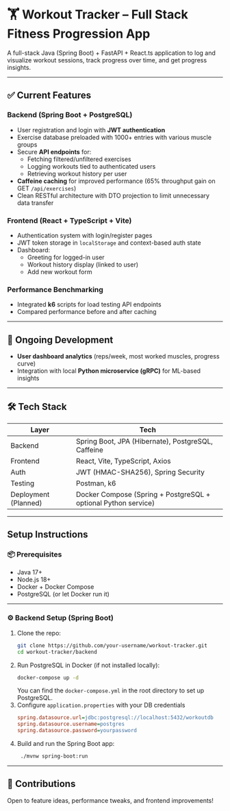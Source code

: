 # 🏋️ Workout Tracker – Full Stack Fitness Progression App

A full-stack Java (Spring Boot) + FastAPI + React.ts application to log and visualize workout sessions, track progress over time, and get progress insights.

---

## ✅ Current Features

### Backend (Spring Boot + PostgreSQL)
- User registration and login with **JWT authentication**
- Exercise database preloaded with 1000+ entries with various muscle groups
- Secure **API endpoints** for:
    - Fetching filtered/unfiltered exercises
    - Logging workouts tied to authenticated users
    - Retrieving workout history per user
- **Caffeine caching** for improved performance (65% throughput gain on GET `/api/exercises`)
- Clean RESTful architecture with DTO projection to limit unnecessary data transfer

### Frontend (React + TypeScript + Vite)
- Authentication system with login/register pages
- JWT token storage in `localStorage` and context-based auth state
- Dashboard:
    - Greeting for logged-in user
    - Workout history display (linked to user)
    - Add new workout form 

### Performance Benchmarking
- Integrated **k6** scripts for load testing API endpoints
- Compared performance before and after caching

---

## 🚧 Ongoing Development

- **User dashboard analytics** (reps/week, most worked muscles, progress curve)
- Integration with local **Python microservice (gRPC)** for ML-based insights

---

## 🛠️ Tech Stack

| Layer     | Tech                       |
|-----------|----------------------------|
| Backend   | Spring Boot, JPA (Hibernate), PostgreSQL, Caffeine |
| Frontend  | React, Vite, TypeScript, Axios |
| Auth      | JWT (HMAC-SHA256), Spring Security |
| Testing   | Postman, k6 |
| Deployment (Planned) | Docker Compose (Spring + PostgreSQL + optional Python service) |

---

## Setup Instructions

### 📦 Prerequisites
- Java 17+
- Node.js 18+
- Docker + Docker Compose
- PostgreSQL (or let Docker run it)

---

### ⚙️ Backend Setup (Spring Boot)

1. Clone the repo:
   ```bash
   git clone https://github.com/your-username/workout-tracker.git
   cd workout-tracker/backend
   ```
2. Run PostgreSQL in Docker (if not installed locally):
   ```bash
   docker-compose up -d
   ```
   You can find the `docker-compose.yml` in the root directory to set up PostgreSQL.
3. Configure `application.properties` with your DB credentials
    ```ini
    spring.datasource.url=jdbc:postgresql://localhost:5432/workoutdb
    spring.datasource.username=postgres
    spring.datasource.password=yourpassword
   ```
4. Build and run the Spring Boot app:
   ```bash
    ./mvnw spring-boot:run
    ```
---
## 🙌 Contributions
Open to feature ideas, performance tweaks, and frontend improvements!
